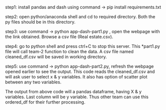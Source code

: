 step1: install pandas and dash using command -> pip install requirements.txt

step2: open python/anaconda shell and cd to required directory. Both the py files should be in this directory. 

step3: use command -> python app-dash-part1.py , open the webpage with the link obtained. Browse a csv file (Real estate.csv).

step4: go to python shell and press ctrl+C to stop this server. This *part1.py file will call team-2 function to clean the data. A csv file named cleaned_df.csv will be saved in working directory.

step5: use command -> python app-dash-part2.py, refresh the webpage opened earlier to see the output. This code reads the cleaned_df.csv and will ask user to select x & y variables. It also has option of scatter plot between any two variables. 

The output from above code will a pandas dataframe, having X & y variables. Last column will be y variable. Thus other team can use this ordered_df for their further processing.
